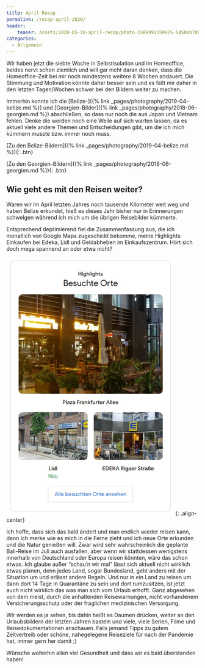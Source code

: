 ```yaml
---
title: April Recap
permalink: /recap-april-2020/
header:
    teaser: assets/2020-05-10-april-recap/photo-1586991359975-54500b7d8a86.webp
categories:
  - Allgemein
---
```


Wir haben jetzt die siebte Woche in Selbstisolation und im Homeoffice, beides nervt schon ziemlich und will gar nicht daran denken, 
dass die Homeoffice-Zeit bei mir noch mindestens weitere 8 Wochen andauert. 
Die Stimmung und Motivation könnte daher besser sein und es fällt mir daher in den letzten Tagen/Wochen schwer 
bei den Bildern weiter zu machen.

Immerhin konnte ich die [Belize-]({% link _pages/photography/2019-04-belize.md %}) und 
[Georgien-Bilder]({% link _pages/photography/2018-06-georgien.md %}) abschließen, so dass nur noch die aus Japan und Vietnam fehlen. 
Denke die werden noch eine Weile auf sich warten lassen, da es aktuell viele andere Themen und Entscheidungen gibt, 
um die ich mich kümmern musste bzw. immer noch muss.

[Zu den Belize-Bildern]({% link _pages/photography/2019-04-belize.md %}){: .btn}

[Zu den Georgien-Bildern]({% link _pages/photography/2018-06-georgien.md %}){: .btn}


## Wie geht es mit den Reisen weiter?

Waren wir im April letzten Jahres noch tausende Kilometer weit weg und haben Belize erkundet, 
hieß es dieses Jahr bisher nur in Erinnerungen schwelgen während ich mich um die übrigen Reisebilder kümmerte.

Entsprechend deprimierend fiel die Zusammenfassung aus, die ich monatlich von Google Maps zugeschickt bekomme, 
meine Highlights: Einkaufen bei Edeka, Lidl und Geldabheben im Einkaufszentrum. 
Hört sich doch mega spannend an oder etwa nicht?

![image-center](/assets/2020-05-10-april-recap/maps-highlights.jpg){: .align-center}

Ich hoffe, dass sich das bald ändert und man endlich wieder reisen kann, denn ich merke wie es mich in die Ferne zieht 
und ich neue Orte erkunden und die Natur genießen will. Zwar wird sehr wahrscheinlich die geplante Bali-Reise im Juli auch ausfallen, 
aber wenn wir stattdessen wenigstens innerhalb von Deutschland oder Europa reisen könnten, wäre das schon etwas.
Ich glaube außer “schau’n wir mal” lässt sich aktuell nicht wirklich etwas planen, denn jedes Land, sogar Bundesland, 
geht anders mit der Situation um und erlässt andere Regeln. Und nur in ein Land zu reisen um dann dort 14 Tage in Quarantäne zu sein 
und dort rumzusitzen, ist jetzt auch nicht wirklich das was man sich vom Urlaub erhofft. Ganz abgesehen von dem meist, 
durch die anhaltenden Reisewarnungen, nicht vorhandenem Versicherungsschutz oder der fraglichen medizinischen Versorgung.

Wir werden es ja sehen, bis dahin heißt es Daumen drücken, weiter an den Urlaubsbildern der letzten Jahren basteln und viele, 
viele Serien, Filme und Reisedokumentationen anschauen. 
Falls jemand Tipps zu gutem Zeitvertreib oder schöne, nahegelegene Reiseziele für nach der Pandemie hat, immer gern her damit ;)

Wünsche weiterhin allen viel Gesundheit und dass wir es bald überstanden haben!
